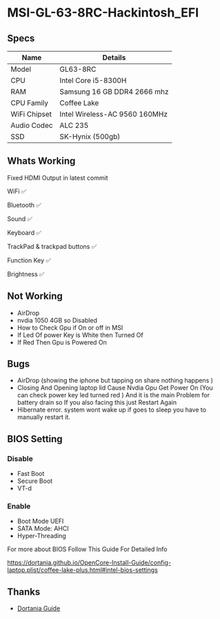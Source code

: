 # MSI-GL-63-8RC-Hackintosh_EFI



## Specs




| Name             | Details                                                                |
| ----------------- | ------------------------------------------------------------------ |
|Model|GL63-8RC|
| CPU | Intel Core i5-8300H   |
|RAM  | Samsung 16 GB DDR4 2666 mhz |
| CPU Family |  Coffee Lake  |
| WiFi Chipset |Intel Wireless-AC 9560 160MHz  |
| Audio Codec |  ALC 235  |
| SSD |  SK-Hynix  (500gb) |

##  Whats Working 
Fixed HDMI Output in latest commit

WiFi      ✅

Bluetooth ✅

Sound    ✅

Keyboard ✅

TrackPad  & trackpad buttons ✅

Function Key ✅

Brightness ✅


##  Not Working
* AirDrop
* nvdia 1050 4GB  so Disabled
* How to Check Gpu if On or off  in MSI
* If Led Of power Key is White then Turned Of
* If Red Then Gpu is Powered On

## Bugs
- AirDrop  (showing the iphone but tapping on share nothing happens )
- Closing And Opening  laptop lid  Cause Nvdia Gpu Get Power On (You can check power key led turned red ) And it is the main Problem for battery drain so If you also facing this just Restart Again
- Hibernate error. system wont wake up if goes to sleep you have to manually restart it.

## BIOS Setting 
### Disable 
- Fast Boot
- Secure Boot
- VT-d
### Enable
- Boot Mode UEFI
- SATA Mode: AHCI
- Hyper-Threading

For more about BIOS Follow This Guide For Detailed Info

https://dortania.github.io/OpenCore-Install-Guide/config-laptop.plist/coffee-lake-plus.html#intel-bios-settings










## Thanks 
- [Dortania Guide](https://dortania.github.io/OpenCore-Install-Guide/)